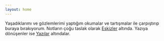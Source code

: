 ```yaml
---
layout: home
---
```


Yaşadıklarımı ve gözlemlerimi yaptığım okumalar ve tartışmalar ile çarpıştırıp
buraya bırakıyorum. Notların çoğu taslak olarak [Eskizler](/eskizler/index.md)
altında. Yazıya dönüşenler ise [Yazılar](/yazilar/index.md) altındalar.
